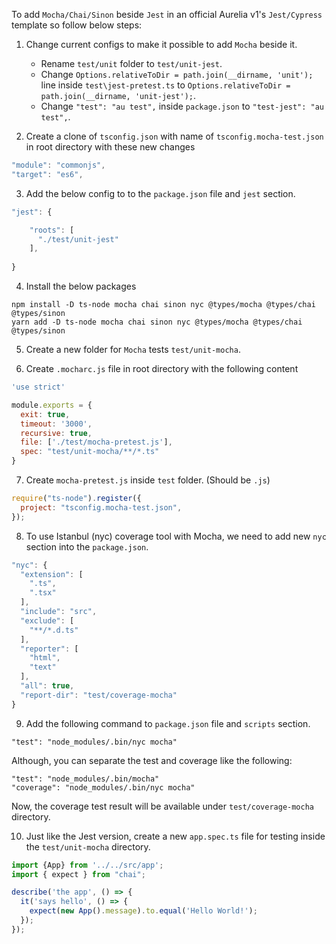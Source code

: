 To add `Mocha/Chai/Sinon` beside `Jest` in an official Aurelia v1's `Jest/Cypress` template so follow below steps:

1. Change current configs to make it possible to add `Mocha` beside it.

	* Rename `test/unit` folder to `test/unit-jest`.
	* Change `Options.relativeToDir = path.join(__dirname, 'unit');` line inside `test\jest-pretest.ts` to `Options.relativeToDir = path.join(__dirname, 'unit-jest');`.
	* Change `"test": "au test",` inside `package.json` to `"test-jest": "au test",`.
	
2. Create a clone of `tsconfig.json` with name of `tsconfig.mocha-test.json` in root directory with these new changes

```js
"module": "commonjs",
"target": "es6",
```

3. Add the below config to to the `package.json` file and `jest` section.

```js
"jest": {

    "roots": [
      "./test/unit-jest"
    ],
	
}	
```

4. Install the below packages

```
npm install -D ts-node mocha chai sinon nyc @types/mocha @types/chai @types/sinon
yarn add -D ts-node mocha chai sinon nyc @types/mocha @types/chai @types/sinon
```

5. Create a new folder for `Mocha` tests `test/unit-mocha`.

6. Create `.mocharc.js` file in root directory with the following content

```js
'use strict'

module.exports = {  
  exit: true,
  timeout: '3000',
  recursive: true,
  file: ['./test/mocha-pretest.js'],
  spec: "test/unit-mocha/**/*.ts"
}
```

7. Create `mocha-pretest.js` inside `test` folder. (Should be `.js`)

```js
require("ts-node").register({
  project: "tsconfig.mocha-test.json",
});
```

8. To use Istanbul (nyc) coverage tool with Mocha, we need to add new `nyc` section into the `package.json`.

```js
"nyc": {
  "extension": [
    ".ts",
    ".tsx"
  ],
  "include": "src",
  "exclude": [
    "**/*.d.ts"
  ],
  "reporter": [
    "html",
    "text"
  ],
  "all": true,
  "report-dir": "test/coverage-mocha"
}
```

9. Add the following command to `package.json` file and `scripts` section.

`"test": "node_modules/.bin/nyc mocha"`

Although, you can separate the test and coverage like the following:

```
"test": "node_modules/.bin/mocha"
"coverage": "node_modules/.bin/nyc mocha"
```

Now, the coverage test result will be available under `test/coverage-mocha` directory.

10. Just like the Jest version, create a new `app.spec.ts` file for testing inside the `test/unit-mocha` directory.

```js
import {App} from '../../src/app';
import { expect } from "chai";

describe('the app', () => {
  it('says hello', () => {
    expect(new App().message).to.equal('Hello World!');
  });
});
```
